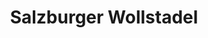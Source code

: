 ---
title: "Salzburger Wollstadel"
url: /bramberg-am-wildkogel/salzburger-wollstadel/
shop: Schneiderei
---